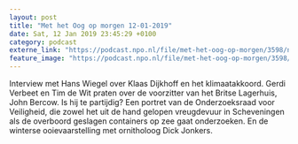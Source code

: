 ```yaml
---
layout: post
title: "Met het Oog op morgen 12-01-2019"
date: Sat, 12 Jan 2019 23:45:29 +0100
category: podcast
externe_link: "https://podcast.npo.nl/file/met-het-oog-op-morgen/3598/nporadio1_met-het-oog-op-morgen_20190112_met-het-oog-op-morgen-12-01-2019_L5BZM9.mp3"
feature_image: "https://podcast.npo.nl/file/met-het-oog-op-morgen/3598/nporadio1_met-het-oog-op-morgen_20190112_met-het-oog-op-morgen-12-01-2019_L5BZM9.mp3"
---
```


Interview met Hans Wiegel over Klaas Dijkhoff en het klimaatakkoord. Gerdi Verbeet en Tim de Wit praten over de voorzitter van het Britse Lagerhuis, John Bercow. Is hij te partijdig? Een portret van de Onderzoeksraad voor Veiligheid, die zowel het uit de hand gelopen vreugdevuur in Scheveningen als de overboord geslagen containers op zee gaat onderzoeken. En de winterse ooievaarstelling met ornitholoog Dick Jonkers.
